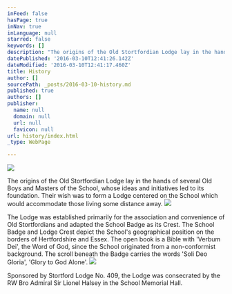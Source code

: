```yaml
---
inFeed: false
hasPage: true
inNav: true
inLanguage: null
starred: false
keywords: []
description: "The origins of the Old Stortfordian Lodge lay in the hands of several Old Boys and Masters of the School, whose ideas and initiatives led to its foundation.\_ Their wish was to form a Lodge centered on the School which would accommodate those living some distance away.\_"
datePublished: '2016-03-10T12:41:26.142Z'
dateModified: '2016-03-10T12:41:17.460Z'
title: History
author: []
sourcePath: _posts/2016-03-10-history.md
published: true
authors: []
publisher:
  name: null
  domain: null
  url: null
  favicon: null
url: history/index.html
_type: WebPage

---
```

![](https://s3-us-west-2.amazonaws.com/the-grid-img/p/e9e8c7379b6e0227ff4bcbe563b19ad810bcfd2c.png)

The origins of the Old Stortfordian Lodge lay in the hands of several Old Boys and Masters of the School, whose ideas and initiatives led to its foundation.  Their wish was to form a Lodge centered on the School which would accommodate those living some distance away. ![](https://s3-us-west-2.amazonaws.com/the-grid-img/p/9bd52030cae5794d0095286f199fc67fcbbf2019.jpg)

The Lodge was established primarily for the association and convenience of Old Stortfordians and adapted the School Badge as its Crest.  The School Badge and Lodge Crest depict the School's geographical position on the borders of Hertfordshire and Essex. The open book is a Bible with 'Verbum Dei', the Word of God, since the School originated from a non-conformist background. The scroll beneath the Badge carries the words 'Soli Deo Gloria', 'Glory to God Alone'.
![](https://the-grid-user-content.s3-us-west-2.amazonaws.com/7da69671-8dcf-4e93-834a-3be07a51fcf2.jpg)

Sponsored by Stortford Lodge No. 409, the Lodge was consecrated by the RW Bro Admiral Sir Lionel Halsey in the School Memorial Hall.